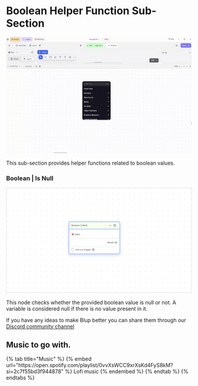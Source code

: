 # Boolean Helper Function Sub-Section

![](../../../.gitbook/assets/helper-boolean.gif)

This sub-section provides helper functions related to boolean values.

### Boolean | Is Null

![](../../../.gitbook/assets/boolean-isnull.png)

This node checks whether the provided boolean value is null or not. A variable is considered null if there is no value present in it.

If you have any ideas to make Blup better you can share them through our [Discord community channel ](https://discord.com/channels/940632966093234176/965313562425823303)

## Music to go with.
 
<div class="container">
  {% tab title="Music" %}
  {% embed url="https://open.spotify.com/playlist/0vvXsWCC9xrXsKd4FyS8kM?si=2c7f55bd3f944878" %}
  Lofi music
  {% endembed %}
  {% endtab %}
  {% endtabs %}
</div>
